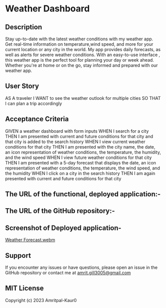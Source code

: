 #  Weather Dashboard
## Description
Stay up-to-date with the latest weather conditions with my weather app. Get real-time information on temperature,wind speed, and more for your current location or any city in the world. My app provides  daily forecasts, as well as alerts for severe weather conditions. With an easy-to-use interface , this weather app is the perfect tool for planning your day or week ahead. Whether you're at home or on the go, stay informed and prepared with our weather app.

## User Story

AS A traveler
I WANT to see the weather outlook for multiple cities
SO THAT I can plan a trip accordingly


## Acceptance Criteria

GIVEN a weather dashboard with form inputs
WHEN I search for a city
THEN I am presented with current and future conditions for that city and that city is added to the search history
WHEN I view current weather conditions for that city
THEN I am presented with the city name, the date, an icon representation of weather conditions, the temperature, the humidity, and the wind speed
WHEN I view future weather conditions for that city
THEN I am presented with a 5-day forecast that displays the date, an icon representation of weather conditions, the temperature, the wind speed, and the humidity
WHEN I click on a city in the search history
THEN I am again presented with current and future conditions for that city


## The URL of the functional, deployed application:- 

## The URL of the GitHub repository:-

## Screenshot of Deployed application-
[Weather Forecast.webm](https://user-images.githubusercontent.com/128442182/233399526-9f233c43-a90b-40be-b0c8-a1fd7db8a456.webm)


## Support
If you encounter any issues or have questions, please open an issue in the GitHub repository or contact me at amrit.gill3005@gmail.com

## MIT License
Copyright (c) 2023 Amritpal-Kaur0
